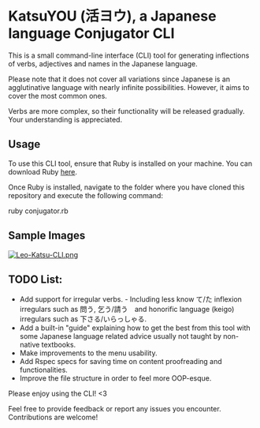# KatsuYOU (活ヨウ), a Japanese language Conjugator CLI

This is a small command-line interface (CLI) tool for generating inflections of verbs, adjectives and names in the Japanese language.

Please note that it does not cover all variations since Japanese is an agglutinative language with nearly infinite possibilities. However, it aims to cover the most common ones.

Verbs are more complex, so their functionality will be released gradually. Your understanding is appreciated.

## Usage

To use this CLI tool, ensure that Ruby is installed on your machine. You can download Ruby [here](https://www.ruby-lang.org).

Once Ruby is installed, navigate to the folder where you have cloned this repository and execute the following command:

ruby conjugator.rb
## Sample Images

[![Leo-Katsu-CLI.png](https://i.postimg.cc/J4V99W3B/Leo-Katsu-CLI.png)](https://postimg.cc/RqdsHyDM)

## TODO List:

- Add support for irregular verbs. - Including less know て/た inflexion irregulars such as 問う, 乞う/請う　and honorific language (keigo) irregulars such as 下さる/いらっしゃる.
- Add a built-in "guide" explaining how to get the best from this tool with some Japanese language related advice usually not taught by non-native textbooks.
- Make improvements to the menu usability.
- Add Rspec specs for saving time on content proofreading and functionalities.
- Improve the file structure in order to feel more OOP-esque.

Please enjoy using the CLI! <3

Feel free to provide feedback or report any issues you encounter. Contributions are welcome!
